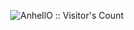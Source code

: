<p align="center"><img src="https://profile-counter.glitch.me/{@suraj-k-s}/count.svg" alt="AnhellO :: Visitor's Count" /></p>



